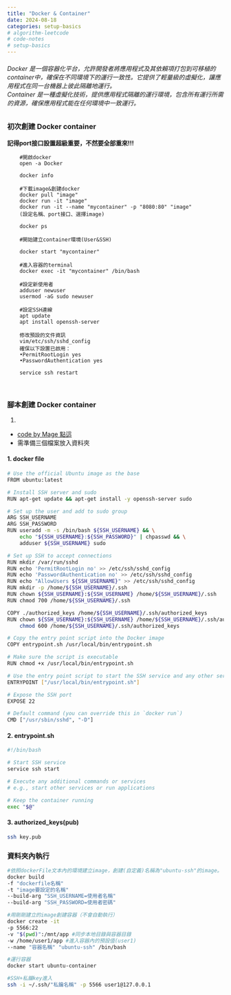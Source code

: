 ```yaml
---
title: "Docker & Container"
date: 2024-08-18
categories: setup-basics
# algorithm-leetcode
# code-notes
# setup-basics
---
```

<!-- 大綱引言 -->
###### Docker 是一個容器化平台，允許開發者將應用程式及其依賴項打包到可移植的container中，確保在不同環境下的運行一致性。它提供了輕量級的虛擬化，讓應用程式在同一台機器上彼此隔離地運行。<br>Container 是一種虛擬化技術，提供應用程式隔離的運行環境，包含所有運行所需的資源，確保應用程式能在任何環境中一致運行。

<!-- 正文 -->


### 初次創建 Docker container
**記得port接口設置超級重要，不然要全部重來!!!**

        #開啟docker
        open -a Docker

        docker info

        #下載image&創建docker
        docker pull "image"
        docker run -it "image"
        docker run -it --name "mycontainer" -p "8080:80" "image"
        (設定名稱、port接口、選擇image)

        docker ps

        #開始建立container環境(User&SSH)

        docker start "mycontainer"

        #進入容器的terminal
        docker exec -it "mycontainer" /bin/bash

        #設定新使用者
        adduser newuser
        usermod -aG sudo newuser

        #設定SSH連線
        apt update
        apt install openssh-server

        修改預設的文件資訊
        vim/etc/ssh/sshd_config
        確保以下設置已啟用：
        •PermitRootLogin yes
        •PasswordAuthentication yes

        service ssh restart

<br>

### 腳本創建 Docker container

1. 
  - [code by Mage 點這](https://lattice.posetmage.com/Tools/OS/Docker/RemoteUbuntu/)
  - 需準備三個檔案放入資料夾

#### 1. docker file
```bash
# Use the official Ubuntu image as the base
FROM ubuntu:latest

# Install SSH server and sudo
RUN apt-get update && apt-get install -y openssh-server sudo

# Set up the user and add to sudo group
ARG SSH_USERNAME
ARG SSH_PASSWORD
RUN useradd -m -s /bin/bash ${SSH_USERNAME} && \
    echo "${SSH_USERNAME}:${SSH_PASSWORD}" | chpasswd && \
    adduser ${SSH_USERNAME} sudo

# Set up SSH to accept connections
RUN mkdir /var/run/sshd
RUN echo 'PermitRootLogin no' >> /etc/ssh/sshd_config
RUN echo 'PasswordAuthentication no' >> /etc/ssh/sshd_config
RUN echo "AllowUsers ${SSH_USERNAME}" >> /etc/ssh/sshd_config
RUN mkdir -p /home/${SSH_USERNAME}/.ssh
RUN chown ${SSH_USERNAME}:${SSH_USERNAME} /home/${SSH_USERNAME}/.ssh
RUN chmod 700 /home/${SSH_USERNAME}/.ssh

COPY ./authorized_keys /home/${SSH_USERNAME}/.ssh/authorized_keys
RUN chown ${SSH_USERNAME}:${SSH_USERNAME} /home/${SSH_USERNAME}/.ssh/authorized_keys && \
    chmod 600 /home/${SSH_USERNAME}/.ssh/authorized_keys

# Copy the entry point script into the Docker image
COPY entrypoint.sh /usr/local/bin/entrypoint.sh

# Make sure the script is executable
RUN chmod +x /usr/local/bin/entrypoint.sh

# Use the entry point script to start the SSH service and any other services
ENTRYPOINT ["/usr/local/bin/entrypoint.sh"]

# Expose the SSH port
EXPOSE 22

# Default command (you can override this in `docker run`)
CMD ["/usr/sbin/sshd", "-D"]
```

#### 2. entrypoint.sh
```bash
#!/bin/bash

# Start SSH service
service ssh start

# Execute any additional commands or services
# e.g., start other services or run applications

# Keep the container running
exec "$@"
```

#### 3. authorized_keys(pub)
```bash
ssh key.pub
```

### 資料夾內執行

```bash
#依照dockerFile文本內的環境建立image，創建(自定義)名稱為"ubuntu-ssh"的image。  
docker build 
-f "dockerfile名稱" 
-t "image要設定的名稱" 
--build-arg "SSH_USERNAME=使用者名稱" 
--build-arg "SSH_PASSWORD=使用者密碼"

#用剛剛建立的image創建容器（不會自動執行）  
docker create -it 
-p 5566:22
-v "$(pwd)":/mnt/app #同步本地目錄與容器目錄 
-w /home/user1/app #進入容器內的預設值(user1)
--name "容器名稱" "ubuntu-ssh" /bin/bash

#運行容器  
docker start ubuntu-container

#SSH+私鑰key進入  
ssh -i ~/.ssh/"私鑰名稱" -p 5566 user1@127.0.0.1
```
